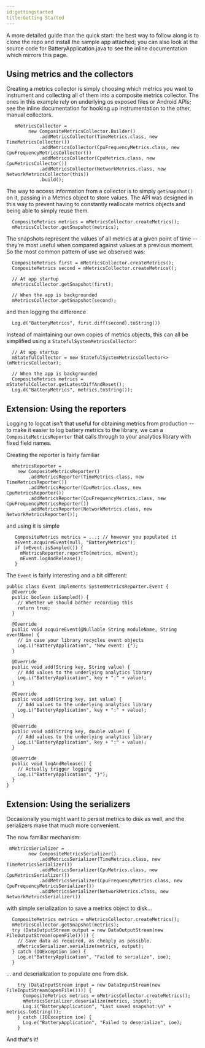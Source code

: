 ```yaml
---
id:gettingstarted
title:Getting Started
---
```


A more detailed guide than the quick start: the best way to follow along is to clone the repo and install the sample app attached; you can also look at the source code for BatteryApplication.java to see the inline documentation which mirrors this page.


## Using metrics and the collectors

Creating a metrics collector is simply choosing which metrics you want to instrument and collecting all of them into a composite metrics collector. The ones in this example rely on underlying os exposed files or Android APIs; see the inline documentation for hooking up instrumentation to the other, manual collectors.

```
   mMetricsCollector =
        new CompositeMetricsCollector.Builder()
            .addMetricsCollector(TimeMetrics.class, new TimeMetricsCollector())
            .addMetricsCollector(CpuFrequencyMetrics.class, new CpuFrequencyMetricsCollector())
            .addMetricsCollector(CpuMetrics.class, new CpuMetricsCollector())
            .addMetricsCollector(NetworkMetrics.class, new NetworkMetricsCollector(this))
            .build();
```

The way to access information from a collector is to simply `getSnapshot()` on it, passing in a Metrics object to store values. The API was designed in this way to prevent having to constantly reallocate metrics objects and being able to simply reuse them.

```
  CompositeMetrics metrics = mMetricsCollector.createMetrics();
  mMetricsCollector.getSnapshot(metrics);
```

The snapshots represent the values of all metrics at a given point of time -- they're most useful when compared against values at a previous moment. So the most common pattern of use we observed was:
```
  CompositeMetrics first = mMetricsCollector.createMetrics();
  CompositeMetrics second = mMetricsCollector.createMetrics();

  // At app startup
  mMetricsCollector.getSnapshot(first);

  // When the app is backgrounded
  mMetricsCollector.getSnapshot(second);
```

and then logging the difference
```
  Log.d("BatteryMetrics", first.diff(second).toString())
```


Instead of maintaining our own copies of metrics objects, this can all be simplified using a `StatefulSystemMetricsCollector`:
```
  // At app startup
  mStatefulCollector = new StatefulSystemMetricsCollector<>(mMetricsCollector);

  // When the app is backgrounded
  CompositeMetrics metrics = mStatefulCollector.getLatestDiffAndReset();
  Log.d("BatteryMetrics", metrics.toString());
```


## Extension: Using the reporters

Logging to logcat isn't that useful for obtaining metrics from production -- to make it easier to log battery metrics to the library, we can a `CompositeMetricsReporter` that calls through to your analytics library with fixed field names.

Creating the reporter is fairly familiar
```
  mMetricsReporter =
    new CompositeMetricsReporter()
        .addMetricsReporter(TimeMetrics.class, new TimeMetricsReporter())
        .addMetricsReporter(CpuMetrics.class, new CpuMetricsReporter())
        .addMetricsReporter(CpuFrequencyMetrics.class, new CpuFrequencyMetricsReporter())
        .addMetricsReporter(NetworkMetrics.class, new NetworkMetricsReporter());
```

and using it is simple

```
   CompositeMetrics metrics = ...; // however you populated it
   mEvent.acquireEvent(null, "BatteryMetrics");
   if (mEvent.isSampled()) {
     mMetricsReporter.reportTo(metrics, mEvent);
     mEvent.logAndRelease();
   }
```

The `Event` is fairly interesting and a bit different:
```
public class Event implements SystemMetricsReporter.Event {
  @Override
  public boolean isSampled() {
    // Whether we should bother recording this
    return true;
  }

  @Override
  public void acquireEvent(@Nullable String moduleName, String eventName) {
    // in case your library recycles event objects
    Log.i("BatteryApplication", "New event: {");
  }

  @Override
  public void add(String key, String value) {
    // Add values to the underlying analytics library
    Log.i("BatteryApplication", key + ":" + value);
  }

  @Override
  public void add(String key, int value) {
    // Add values to the underlying analytics library
    Log.i("BatteryApplication", key + ":" + value);
  }

  @Override
  public void add(String key, double value) {
    // Add values to the underlying analytics library
    Log.i("BatteryApplication", key + ":" + value);
  }

  @Override
  public void logAndRelease() {
    // Actually trigger logging
    Log.i("BatteryApplication", "}");
  }
}
```


## Extension: Using the serializers

Occasionally you might want to persist metrics to disk as well, and the serializers make that much more convenient.

The now familiar mechanism:
```
 mMetricsSerializer =
        new CompositeMetricsSerializer()
            .addMetricsSerializer(TimeMetrics.class, new TimeMetricsSerializer())
            .addMetricsSerializer(CpuMetrics.class, new CpuMetricsSerializer())
            .addMetricsSerializer(CpuFrequencyMetrics.class, new CpuFrequencyMetricsSerializer())
            .addMetricsSerializer(NetworkMetrics.class, new NetworkMetricsSerializer())
```

with simple serialization to save a metrics object to disk...
```
  CompositeMetrics metrics = mMetricsCollector.createMetrics();
  mMetricsCollector.getSnapshot(metrics);
  try (DataOutputStream output = new DataOutputStream(new FileOutputStream(openFile()))) {
    // Save data as required, as cheaply as possible.
    mMetricsSerializer.serialize(metrics, output);
  } catch (IOException ioe) {
    Log.e("BatteryApplication", "Failed to serialize", ioe);
  }
```

... and deserialization to populate one from disk.
```
    try (DataInputStream input = new DataInputStream(new FileInputStream(openFile()))) {
      CompositeMetrics metrics = mMetricsCollector.createMetrics();
      mMetricsSerializer.deserialize(metrics, input);
      Log.i("BatteryApplication", "Last saved snapshot:\n" + metrics.toString());
    } catch (IOException ioe) {
      Log.e("BatteryApplication", "Failed to deserialize", ioe);
    }
```


And that's it!
